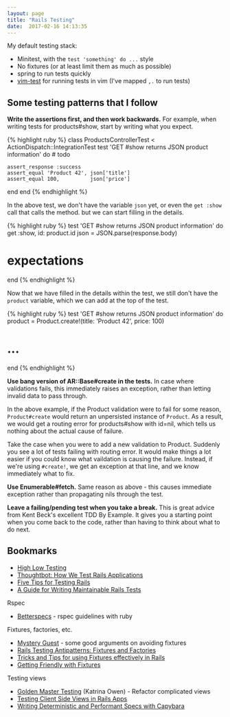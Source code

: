 ```yaml
---
layout: page
title: "Rails Testing"
date:  2017-02-16 14:13:35
---
```


My default testing stack:

- Minitest, with the `test 'something' do ...` style
- No fixtures (or at least limit them as much as possible)
- spring to run tests quickly
- [vim-test](https://github.com/janko-m/vim-test) for running tests in vim (I've mapped `,.` to run tests)

## Some testing patterns that I follow

**Write the assertions first, and then work backwards.**
For example, when writing tests for products#show,
start by writing what you expect.

{% highlight ruby %}
class ProductsControllerTest < ActionDispatch::IntegrationTest
  test 'GET #show returns JSON product information' do
    # todo

    assert_response :success
    assert_equal 'Product 42', json['title']
    assert_equal 100,          json['price']
  end
end
{% endhighlight %}

In the above test, we don't have the variable `json` yet,
or even the `get :show` call that calls the method.
but we can start filling in the details. 

{% highlight ruby %}
test 'GET #show returns JSON product information' do
  get :show, id: product.id
  json = JSON.parse(response.body)

  # expectations
end
{% endhighlight %}

Now that we have filled in the details within the test,
we still don't have the `product` variable,
which we can add at the top of the test.

{% highlight ruby %}
test 'GET #show returns JSON product information' do
  product = Product.create!(title: 'Product 42', price: 100)
  
  # ...
end
{% endhighlight %}

**Use bang version of AR::Base#create in the tests.**
In case where validations fails, this immediately raises an exception,
rather than letting invalid data to pass through.

In the above example, if the Product validation were to fail for some reason,
`Product#create` would return an unpersisted instance of `Product`.
As a result, we would get a routing error for products#show with id=nil,
which tells us nothing about the actual cause of failure.

Take the case when you were to add a new validation to Product.
Suddenly you see a lot of tests failing with routing error.
It would make things a lot easier if you could know
what vaildation is causing the failure.
Instead, if we're using `#create!`, we get an exception at that line,
and we know immediately what to fix.

**Use Enumerable#fetch.**
Same reason as above - this causes immediate exception
rather than propagating nils through the test.

**Leave a failing/pending test when you take a break.**
This is great advice from Kent Beck's excellent TDD By Example.
It gives you a starting point when you come back to the code,
rather than having to think about what to do next.

## Bookmarks

- [High Low Testing](http://mikepackdev.com/blog_posts/39-high-low-testing)
- [Thoughtbot: How We Test Rails Applications](https://robots.thoughtbot.com/how-we-test-rails-applications)
- [Five Tips for Testing Rails](http://www.thechrisoshow.com/2008/05/04/five-tips-for-testing-rails/)
- [A Guide for Writing Maintainable Rails Tests](https://littlelines.com/blog/2013/12/17/a-guide-for-writing-maintainable-rails-tests)

Rspec

- [Betterspecs](http://betterspecs.org) - rspec guidelines with ruby

Fixtures, factories, etc.

- [Mystery Guest](https://robots.thoughtbot.com/mystery-guest) -
  some good arguments on avoiding fixtures
- [Rails Testing Antipatterns: Fixtures and Factories](http://semaphoreci.com/blog/2014/01/14/rails-testing-antipatterns-fixtures-and-factories.html)
- [Tricks and Tips for using Fixtures effectively in Rails](http://blog.bigbinary.com/2014/09/21/tricks-and-tips-for-using-fixtures-in-rails.html)
- [Getting Friendly with Fixtures](https://whatdoitest.com/getting-friendly-with-fixtures)

Testing views

- [Golden Master Testing](http://www.sitepoint.com/golden-master-testing-refactor-complicated-views/) (Katrina Owen) - Refactor complicated views
- [Testing Client Side Views in Rails Apps](http://blog.arkency.com/2013/09/testing-client-side-views-in-rails-apps/)
- [Writing Deterministic and Performant Specs with Capybara](http://blog.carbonfive.com/2013/07/26/writing-deterministic-performant-specs-with-capybara/)
